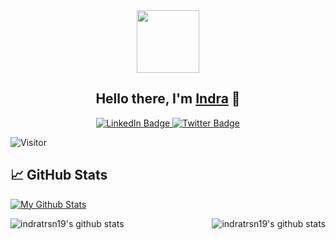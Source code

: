 <!-- ### Hi there 👋 -->

<!--
**indratrsn19/indratrsn19** is a ✨ _special_ ✨ repository because its `README.md` (this file) appears on your GitHub profile.

Here are some ideas to get you started:

- 🔭 I’m currently working on ...
- 🌱 I’m currently learning ...
- 👯 I’m looking to collaborate on ...
- 🤔 I’m looking for help with ...
- 💬 Ask me about ...
- 📫 How to reach me: ...
- 😄 Pronouns: ...
- ⚡ Fun fact: ...
-->
<div id="header" align="center">
  <img src="https://media.giphy.com/media/3oKIPnAiaMCws8nOsE/giphy.gif" width="100"/>
</div>

<h2 align="center">
Hello there, I'm <a href="https://github.com/indratrsn19" target="_blank" rel="noreferrer">Indra</a> 👋
</h2>

<div id="badges" align="center">
  <a href="https://www.linkedin.com/in/indra-trisno-bb802892">
    <img src="https://img.shields.io/badge/LinkedIn-blue?style=for-the-badge&logo=linkedin&logoColor=white" alt="LinkedIn Badge"/>
  </a>
  <a href="https://twitter.com/indratrsn">
    <img src="https://img.shields.io/badge/Twitter-blue?style=for-the-badge&logo=twitter&logoColor=white" alt="Twitter Badge"/>
  </a>
</div>

![Visitor](https://visitor-badge.glitch.me/badge?page_id=indratrsn19.indratrsn19)

## 📈 GitHub Stats
[![My Github Stats](https://github-readme-stats.vercel.app/api?username=indratrsn19&show_icons=true&hide=contribs,issues&count_private=true&theme=tokyonight)](https://github.com/indratrsn19)

<img align="right" alt="indratrsn19's github stats" src="https://github-readme-stats.vercel.app/api/top-langs/?username=indratrsn19&theme=radical&show_icons=true&hide_border=true&line_height=24"/>

<img alt="indratrsn19's github stats" src="https://github-readme-stats.vercel.app/api?username=indratrsn19&count_private=true&show_icons=true&hide_border=true&include_all_commits=true&line_height=24&theme=radical"/>
